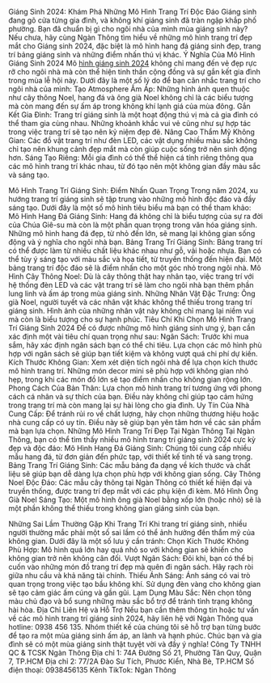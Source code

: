 Giáng Sinh 2024: Khám Phá Những Mô Hình Trang Trí Độc Đáo
Giáng sinh đang gõ cửa từng gia đình, và không khí giáng sinh đã tràn ngập khắp phố phường. Bạn đã chuẩn bị gì cho ngôi nhà của mình mùa giáng sinh này? Nếu chưa, hãy cùng Ngàn Thông tìm hiểu về những mô hình trang trí đẹp mắt cho Giáng sinh 2024, đặc biệt là mô hình hang đá giáng sinh đẹp, trang trí bảng giáng sinh và những điểm nhấn thú vị khác.
Ý Nghĩa Của Mô Hình Giáng Sinh 2024
Mô [hình giáng sinh 2024](https://nganthong.com/mo-hinh-giang-sinh-2024/) không chỉ mang đến vẻ đẹp rực rỡ cho ngôi nhà mà còn thể hiện tinh thần cộng đồng và sự gắn kết gia đình trong mùa lễ hội này. Dưới đây là một số lý do để bạn cân nhắc trang trí cho ngôi nhà của mình:
Tạo Atmosphere Ấm Áp: Những hình ảnh quen thuộc như cây thông Noel, hang đá và ông già Noel không chỉ là các biểu tượng mà còn mang đến sự ấm áp trong không khí lạnh giá của mùa đông.
Gắn Kết Gia Đình: Trang trí giáng sinh là một hoạt động thú vị mà cả gia đình có thể tham gia cùng nhau. Những khoảnh khắc vui vẻ cũng như sự hợp tác trong việc trang trí sẽ tạo nên kỷ niệm đẹp đẽ.
Nâng Cao Thẩm Mỹ Không Gian: Các đồ vật trang trí như đèn LED, các vật dụng nhiều màu sắc không chỉ tạo nên khung cảnh đẹp mắt mà còn giúp cuộc sống trở nên sinh động hơn.
Sáng Tạo Riêng: Mỗi gia đình có thể thể hiện cá tính riêng thông qua các mô hình trang trí khác nhau, từ đó tạo nên một không gian đầy màu sắc và sáng tạo.


Mô Hình Trang Trí Giáng Sinh: Điểm Nhấn Quan Trọng
Trong năm 2024, xu hướng trang trí giáng sinh sẽ tập trung vào những mô hình độc đáo và đầy sáng tạo. Dưới đây là một số mô hình tiêu biểu mà bạn có thể tham khảo:
Mô Hình Hang Đá Giáng Sinh: Hang đá không chỉ là biểu tượng của sự ra đời của Chúa Giê-su mà còn là một phần quan trọng trong văn hóa giáng sinh. Những mô hình hang đá đẹp, từ nhỏ đến lớn, sẽ mang lại không gian sống động và ý nghĩa cho ngôi nhà bạn.
Bảng Trang Trí Giáng Sinh: Bảng trang trí có thể được làm từ nhiều chất liệu khác nhau như gỗ, vải hoặc nhựa. Bạn có thể tùy ý sáng tạo với màu sắc và họa tiết, từ truyền thống đến hiện đại. Một bảng trang trí độc đáo sẽ là điểm nhấn cho một góc nhỏ trong ngôi nhà.
Mô Hình Cây Thông Noel: Dù là cây thông thật hay nhân tạo, việc trang trí với hệ thống đèn LED và các vật trang trí sẽ làm cho ngôi nhà bạn thêm phần lung linh và ấm áp trong mùa giáng sinh.
Những Nhân Vật Đặc Trưng: Ông già Noel, người tuyết và các nhân vật khác không thể thiếu trong trang trí giáng sinh. Hình ảnh của những nhân vật này không chỉ mang lại niềm vui mà còn là biểu tượng cho sự hạnh phúc.
Tiêu Chí Khi Chọn Mô Hình Trang Trí Giáng Sinh 2024
Để có được những mô hình giáng sinh ưng ý, bạn cần xác định một vài tiêu chí quan trọng như sau:
Ngân Sách: Trước khi mua sắm, hãy xác định ngân sách bạn có thể chi tiêu. Lựa chọn các mô hình phù hợp với ngân sách sẽ giúp bạn tiết kiệm và không vượt quá chi phí dự kiến.
Kích Thước Không Gian: Xem xét diện tích ngôi nhà để lựa chọn kích thước mô hình trang trí. Những món decor mini sẽ phù hợp với không gian nhỏ hẹp, trong khi các món đồ lớn sẽ tạo điểm nhấn cho không gian rộng lớn.
Phong Cách Của Bản Thân: Lựa chọn mô hình trang trí tương ứng với phong cách cá nhân và sự thích của bạn. Điều này không chỉ giúp tạo cảm hứng trong trang trí mà còn mang lại sự hài lòng cho gia đình.
Uy Tín Của Nhà Cung Cấp: Để tránh rủi ro về chất lượng, hãy chọn những thương hiệu hoặc nhà cung cấp có uy tín. Điều này sẽ giúp bạn yên tâm hơn về các sản phẩm mà bạn lựa chọn.
Những Mô Hình Trang Trí Đẹp Tại Ngàn Thông
Tại Ngàn Thông, bạn có thể tìm thấy nhiều mô hình trang trí giáng sinh 2024 cực kỳ đẹp và độc đáo:
Mô Hình Hang Đá Giáng Sinh: Chúng tôi cung cấp nhiều mẫu hang đá, từ đơn giản đến phức tạp, với thiết kế tinh tế và sang trọng.
Bảng Trang Trí Giáng Sinh: Các mẫu bảng đa dạng về kích thước và chất liệu sẽ giúp bạn dễ dàng lựa chọn phù hợp với không gian sống.
Cây Thông Noel Độc Đáo: Các mẫu cây thông tại Ngàn Thông có thiết kế hiện đại và truyền thống, được trang trí đẹp mắt với các phụ kiện đi kèm.
Mô Hình Ông Già Noel Sáng Tạo: Một mô hình ông già Noel bằng xốp lớn (hoặc nhỏ) sẽ là một phần không thể thiếu trong không gian giáng sinh của bạn.


Những Sai Lầm Thường Gặp Khi Trang Trí
Khi trang trí giáng sinh, nhiều người thường mắc phải một số sai lầm có thể ảnh hưởng đến thẩm mỹ của không gian. Dưới đây là một số lưu ý cần tránh:
Chọn Kích Thước Không Phù Hợp: Mô hình quá lớn hay quá nhỏ so với không gian sẽ khiến cho không gian trở nên không cân đối.
Vượt Ngân Sách: Đôi khi, bạn có thể bị cuốn vào những món đồ trang trí đẹp mà quên đi ngân sách. Hãy rạch ròi giữa nhu cầu và khả năng tài chính.
Thiếu Ánh Sáng: Ánh sáng có vai trò quan trọng trong việc tạo bầu không khí. Sử dụng đèn vàng cho không gian sẽ tạo cảm giác ấm cúng và gần gũi.
Lạm Dụng Màu Sắc: Nên chọn tông màu chủ đạo và bổ sung những màu sắc bổ trợ để tránh tình trạng không hài hòa.
Địa Chỉ Liên Hệ và Hỗ Trợ
Nếu bạn cần thêm thông tin hoặc tư vấn về các mô hình trang trí giáng sinh 2024, hãy liên hệ với Ngàn Thông qua hotline: 0938 456 135. Nhóm thiết kế của chúng tôi sẽ hỗ trợ bạn từng bước để tạo ra một mùa giáng sinh ấm áp, an lành và hạnh phúc.
Chúc bạn và gia đình sẽ có một mùa giáng sinh thật tuyệt vời và đầy ý nghĩa!
Công Ty TNHH QC & TCSK Ngàn Thông
Địa chỉ 1: 74A Đường Số 21, Phường Tân Quy, Quận 7, TP.HCM
Địa chỉ 2: 77/2A Đào Sư Tích, Phước Kiển, Nhà Bè, TP.HCM
Số điện thoại: 0938456135
Kênh TikTok: Ngàn Thông

